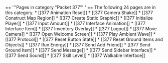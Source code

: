 <!-- DO NOT EDIT BELOW THIS LINE, OR CHANGE THIS COMMENT, CODE AUTOMATICALLY GENERATED BY category.sh -->
== '''Pages in category "Packet 377"''' == The following 24 pages are in
this category. \* \[\[377 Animation Reset\]\] \* \[\[377 Camera
Shake\]\] \* \[\[377 Construct Map Region\]\] \* \[\[377 Create Static
Graphic\]\] \* \[\[377 Initialize Player\]\] \* \[\[377 Input Amount\]\]
\* \[\[377 Interface Animation\]\] \* \[\[377 Interface Item\]\] \*
\[\[377 Inventory Overlay\]\] \* \[\[377 Logout\]\] \* \[\[377 Move
Camera\]\] \* \[\[377 Open Welcome Screen\]\] \* \[\[377 Play Ambient
Wave\]\] \* \[\[377 Protocol\]\] \* \[\[377 Reset Button State\]\] \*
\[\[377 Reset Ground Items and Objects\]\] \* \[\[377 Run Energy\]\] \*
\[\[377 Send Add Friend\]\] \* \[\[377 Send Ground Item\]\] \* \[\[377
Send Message\]\] \* \[\[377 Send Sidebar Interface\]\] \* \[\[377 Send
Sound\]\] \* \[\[377 Skill Level\]\] \* \[\[377 Walkable Interface\]\]
